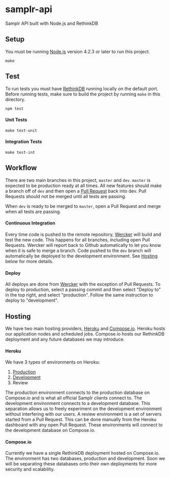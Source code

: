 samplr-api
==========

Samplr API built with Node.js and RethinkDB

## Setup
You must be running [Node.js](https://nodejs.org/en/) version 4.2.3 or later to run this project.
```
make
```

## Test
To run tests you must have [RethinkDB](http://rethinkdb.com/docs/install/) running locally on the default port. Before running tests, make sure to build the project by running `make` in this directory.
```
npm test
```

#### Unit Tests
```
make test-unit
```

#### Integration Tests
```
make test-int
```

## Workflow
There are two main branches in this project, `master` and `dev`. `master` is expected to be production ready at all times. All new features should make a branch off of `dev` and then open a [Pull Request](https://developer.github.com/v3/pulls/) back into dev. Pull Requests should not be merged until all tests are passing.

When `dev` is ready to be merged to `master`, open a Pull Request and merge when all tests are passing.

#### Continuous Integration
Every time code is pushed to the remote repository, [Wercker](https://app.wercker.com/#applications/5649495fcf52f280570cbc8e) will build and test the new code. This happens for all branches, including open Pull Requests. Wercker will report back to Github automatically to let you know when it is safe to merge a branch. Code pushed to the `dev` branch will automatically be deployed to the development environment. See [Hosting](#hosting) below for more details.

#### Deploy
All deploys are done from [Wercker](https://app.wercker.com/#applications/5649495fcf52f280570cbc8e) with the exception of Pull Requests. To deploy to production, select a passing commit and then select "Deploy to" in the top right, and select "production". Follow the same instruction to deploy to "development".

## Hosting
We have two main hosting providers, [Heroku](https://www.heroku.com) and [Compose.io](https://www.compose.io). Heroku hosts our application nodes and scheduled jobs. Compose.io hosts our RethinkDB deployment and any future databases we may introduce.

#### Heroku
We have 3 types of environments on Heroku:

1. [Production](https://samplr-api-prod.herokuapp.com)
2. [Development](https://samplr-api-dev.herokuapp.com)
3. Review

The production environment connects to the production database on Compose.io and is what all official Samplr clients connect to. The development environment connects to a development database. This separation allows us to freely experiment on the development environment without interfering with our users. A review environment is a set of servers started from a Pull Request. This can be done manually from the Heroku dashboard with any open Pull Request. These environments will connect to the development database on Compose.io.

#### Compose.io
Currently we have a single RethinkDB deployment hosted on Compose.io. The environment has two databases, production and development. Soon we will be separating these databases onto their own deployments for more security and scalability.
